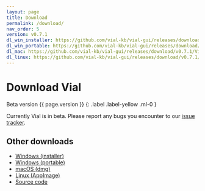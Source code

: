 ```yaml
---
layout: page
title: Download
permalink: /download/
nav_order: 5
version: v0.7.1
dl_win_installer: https://github.com/vial-kb/vial-gui/releases/download/v0.7.1/Vial-v0.7.1-setup.exe
dl_win_portable: https://github.com/vial-kb/vial-gui/releases/download/v0.7.1/Vial-v0.7.1-portable.zip
dl_mac: https://github.com/vial-kb/vial-gui/releases/download/v0.7.1/Vial-v0.7.1.dmg
dl_linux: https://github.com/vial-kb/vial-gui/releases/download/v0.7.1/Vial-v0.7.1-x86_64.AppImage
---
```


# Download Vial

Beta version {{ page.version }}
{: .label .label-yellow .ml-0 }

Currently Vial is in beta. Please report any bugs you encounter to our [issue tracker](https://github.com/vial-kb/vial-gui/issues).

<div id="dl-windows" style="display: none">
<a href="{{ page.dl_win_installer }}" class="btn gettingStarted blue">Windows (installer)</a>
<a href="{{ page.dl_win_portable }}" class="btn gettingStarted">Windows (portable)</a>
<a href="https://github.com/vial-kb/vial-gui" class="btn gettingStarted">Source code</a>
</div>
<div id="dl-mac" style="display: none">
<a href="{{ page.dl_mac }}" class="btn gettingStarted blue">macOS (dmg)</a>
<a href="https://github.com/vial-kb/vial-gui" class="btn gettingStarted">Source code</a>
</div>
<div id="dl-linux" style="display: none">
<a href="{{ page.dl_linux }}" class="btn gettingStarted blue">Linux (AppImage)</a>
<a href="https://github.com/vial-kb/vial-gui" class="btn gettingStarted">Source code</a>
</div>

<script>
function getOperatingSystem() {
  var os = "";
  var ver = window.navigator.appVersion;
  if (ver.indexOf('Win') !== -1) { os = 'windows'; }
  else if (ver.indexOf('Mac') !== -1) { os = 'mac'; }
  else if (ver.indexOf('X11') !== -1 || ver.indexOf('Linux') !== -1) { os = 'linux'; }
  return os;
}

var os = getOperatingSystem();
if (os)
    document.getElementById("dl-" + os).style.display = 'block';
</script>

## Other downloads

- <a href="{{ page.dl_win_installer }}">Windows (installer)</a>
- <a href="{{ page.dl_win_portable }}">Windows (portable)</a>
- <a href="{{ page.dl_mac }}">macOS (dmg)</a>
- <a href="{{ page.dl_linux }}">Linux (AppImage)</a>
- [Source code](https://github.com/vial-kb/vial-gui)
